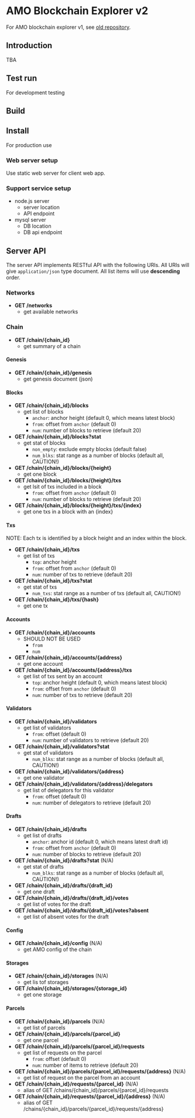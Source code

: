 # AMO Blockchain Explorer v2
For AMO blockchain explorer v1, see [old
repository](https://github.com/amolabs/explorer).

## Introduction
TBA

## Test run
For development testing

## Build

## Install
For production use

### Web server setup
Use static web server for client web app.

### Support service setup
- node.js server
  - server location
  - API endpoint
- mysql server
  - DB location
  - DB api endpoint

## Server API
The server API implements RESTful API with the following URIs. All URIs will
give `application/json` type document. All list items will use **descending**
order.

### Networks
- **GET /networks**
  - get available networks

### Chain
- **GET /chain/{chain_id}**
  - get summary of a chain

#### Genesis
- **GET /chain/{chain_id}/genesis**
  - get genesis document (json)

#### Blocks
- **GET /chain/{chain_id}/blocks**
  - get list of blocks
    - `anchor`: anchor height (default 0, which means latest block)
    - `from`: offset from `anchor` (default 0)
    - `num`: number of blocks to retrieve (default 20)
- **GET /chain/{chain_id}/blocks?stat**
  - get stat of blocks
    - `non_empty`: exclude empty blocks (default false)
    - `num_blks`: stat range as a number of blocks (default all, CAUTION!)
- **GET /chain/{chain_id}/blocks/{height}**
  - get one block
- **GET /chain/{chain_id}/blocks/{height}/txs**
  - get lsit of txs included in a block
    - `from`: offset from `anchor` (default 0)
    - `num`: number of blocks to retrieve (default 20)
- **GET /chain/{chain_id}/blocks/{height}/txs/{index}**
  - get one txs in a block with an {index}

#### Txs
NOTE: Each tx is identified by a block height and an index within the block.

- **GET /chain/{chain_id}/txs**
  - get list of txs
    - `top`: anchor height
    - `from`: offset from `anchor` (default 0)
    - `num`: number of txs to retrieve (default 20)
- **GET /chain/{chain_id}/txs?stat**
  - get stat of txs
    - `num_txs`: stat range as a number of txs (default all, CAUTION!)
- **GET /chain/{chain_id}/txs/{hash}**
  - get one tx

#### Accounts
- **GET /chain/{chain_id}/accounts**
  - SHOULD NOT BE USED
    - `from`
    - `num`
- **GET /chain/{chain_id}/accounts/{address}**
  - get one account
- **GET /chain/{chain_id}/accounts/{address}/txs**
  - get list of txs sent by an account
    - `top`: anchor height (default 0, which means latest block)
    - `from`: offset from `anchor` (default 0)
    - `num`: number of txs to retrieve (default 20)

#### Validators
- **GET /chain/{chain_id}/validators**
  - get list of validators
    - `from`: offset (default 0)
    - `num`: number of validators to retrieve (default 20)
- **GET /chain/{chain_id}/validators?stat**
  - get stat of validators
    - `num_blks`: stat range as a number of blocks (default all, CAUTION!)
- **GET /chain/{chain_id}/validators/{address}**
  - get one validator
- **GET /chain/{chain_id}/validators/{address}/delegators**
  - get list of delegators for this validator
    - `from`: offset (default 0)
    - `num`: number of delegators to retrieve (default 20)

#### Drafts
- **GET /chain/{chain_id}/drafts**
  - get list of drafts
    - `anchor`: anchor id (default 0, which means latest draft id)
    - `from`: offset from `anchor` (default 0)
    - `num`: number of blocks to retrieve (default 20)
- **GET /chain/{chain_id}/drafts?stat** (N/A)
  - get stat of drafts
    - `num_blks`: stat range as a number of blocks (default all, CAUTION!)
- **GET /chain/{chain_id}/drafts/{draft_id}**
  - get one draft
- **GET /chain/{chain_id}/drafts/{draft_id}/votes**
  - get list of votes for the draft
- **GET /chain/{chain_id}/drafts/{draft_id}/votes?absent**
  - get list of absent votes for the draft

#### Config
- **GET /chain/{chain_id}/config** (N/A)
  - get AMO config of the chain

#### Storages
- **GET /chain/{chain_id}/storages** (N/A)
  - get lis tof storages
- **GET /chain/{chain_id}/storages/{storage_id}**
  - get one storage

#### Parcels
- **GET /chain/{chain_id}/parcels** (N/A)
  - get list of parcels
- **GET /chain/{chain_id}/parcels/{parcel_id}**
  - get one parcel
- **GET /chain/{chain_id}/parcels/{parcel_id}/requests**
  - get list of requests on the parcel
    - `from`: offset (default 0)
    - `num`: number of items to retrieve (default 20)
- **GET /chain/{chain_id}/parcels/{parcel_id}/requests/{address}** (N/A)
  - get list of request on the parcel from an account
- **GET /chain/{chain_id}/requests/{parcel_id}** (N/A)
  - alias of GET /chains/{chain_id}/parcels/{parcel_id}/requests
- **GET /chain/{chain_id}/requests/{parcel_id}/{address}** (N/A)
  - alias of GET /chains/{chain_id}/parcels/{parcel_id}/requests/{address}
